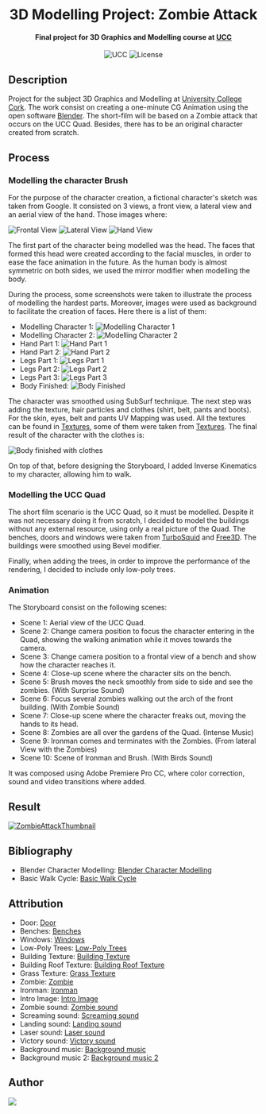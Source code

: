 <h1 align="center">3D Modelling Project: Zombie Attack</h1>
<h4 align="center">Final project for 3D Graphics and Modelling course at <a href="https://www.ucc.ie/en/">UCC</a></h4>

<p align="center">
  <img alt="UCC" src="https://img.shields.io/badge/University-College%20Cork-red?style=flat-square" />   
  <img alt="License" src="https://img.shields.io/github/license/angeligareta/blender-animation?style=flat-square" />
</p>

## Description
Project for the subject 3D Graphics and Modelling at <a href="https://www.ucc.ie/en/">University College Cork</a>. The work consist on creating a one-minute CG Animation using the open software <a href="https://www.blender.org/">Blender</a>. The short-film will be based on a Zombie attack that occurs on the UCC Quad. Besides, there has to be an original character created from scratch.

## Process
### Modelling the character Brush
For the purpose of the character creation, a fictional character's sketch was taken from Google. It consisted on 3 views, a front view, a lateral view and an aerial view of the hand. Those images where:

![Frontal View](process/character-drawing-1.png)
![Lateral View](process/character-drawing-2.png)
![Hand View](process/character-drawing-3.jpg)

The first part of the character being modelled was the head. The faces that formed this head were created according to the facial muscles, in order to ease the face animation in the future. As the human body is almost symmetric on both sides, we used the mirror modifier when modelling the body.

During the process, some screenshots were taken to illustrate the process of modelling the hardest parts. Moreover, images were used as background to facilitate the creation of faces. Here there is a list of them:

* Modelling Character 1: ![Modelling Character 1](process/modelling-character-1.jpg)
* Modelling Character 2: ![Modelling Character 2](process/modelling-character-2.jpg)
* Hand Part 1: ![Hand Part 1](process/hand-1.jpg)
* Hand Part 2: ![Hand Part 2](process/hand-2.jpg)
* Legs Part 1: ![Legs Part 1](process/legs-part-1.jpg)
* Legs Part 2: ![Legs Part 2](process/legs-part-2.jpg)
* Legs Part 3: ![Legs Part 3](process/legs-part-3.jpg)
* Body Finished: ![Body Finished](process/body-finished.jpg)

The character was smoothed using SubSurf technique. The next step was adding the texture, hair particles and clothes (shirt, belt, pants and boots). For the skin, eyes, belt and pants UV Mapping was used. All the textures can be found in [Textures](images/textures), some of them were taken from [Textures](https://www.textures.com). The final result of the character with the clothes is:

![Body finished with clothes](process/body-with-clothes-finished.jpg)

On top of that, before designing the Storyboard, I added Inverse Kinematics to my character, allowing him to walk.

### Modelling the UCC Quad
The short film scenario is the UCC Quad, so it must be modelled. Despite it was not necessary doing it from scratch, I decided to model the buildings without any external resource, using only a real picture of the Quad. The benches, doors and windows were taken from [TurboSquid](https://www.turbosquid.com) and [Free3D](https://free3d.com). The buildings were smoothed using Bevel modifier.

Finally, when adding the trees, in order to improve the performance of the rendering, I decided to include only low-poly trees.

### Animation
The Storyboard consist on the following scenes:
* Scene 1: Aerial view of the UCC Quad.
* Scene 2: Change camera position to focus the character entering in the Quad, showing the walking animation while it moves towards the camera.
* Scene 3: Change camera position to a frontal view of a bench and show how the character reaches it.
* Scene 4: Close-up scene where the character sits on the bench.
* Scene 5: Brush moves the neck smoothly from side to side and see the zombies. (With Surprise Sound)
* Scene 6: Focus several zombies walking out the arch of the front building. (With Zombie Sound)
* Scene 7: Close-up scene where the character freaks out, moving the hands to its head.
* Scene 8: Zombies are all over the gardens of the Quad. (Intense Music)
* Scene 9: Ironman comes and terminates with the Zombies. (From lateral View with the Zombies)
* Scene 10: Scene of Ironman and Brush. (With Birds Sound)

It was composed using Adobe Premiere Pro CC, where color correction, sound and video transitions where added.

## Result
[![ZombieAttackThumbnail](images/zombie-attack-thumbnail.jpg)](https://www.youtube.com/watch?v=fQO7BVK7Sro)

## Bibliography
* Blender Character Modelling: [Blender Character Modelling](https://www.youtube.com/watch?v=0QT1GNMevfc)
* Basic Walk Cycle: [Basic Walk Cycle](https://www.youtube.com/watch?v=d-wQ8nRWTBs)

## Attribution
* Door: [Door](https://free3d.com/3d-model/medieval-door-16986.html)
* Benches: [Benches](https://www.turbosquid.com/FullPreview/Index.cfm/ID/1030323)
* Windows: [Windows](https://www.turbosquid.com/FullPreview/Index.cfm/ID/576606)
* Low-Poly Trees: [Low-Poly Trees](https://www.turbosquid.com/FullPreview/Index.cfm/ID/785923)
* Building Texture: [Building Texture](https://www.textures.com/download/3dscans0028/126904)
* Building Roof Texture: [Building Roof Texture](https://www.textures.com/download/3dscans0118/132150)
* Grass Texture: [Grass Texture](https://www.turbosquid.com/FullPreview/Index.cfm/ID/1309955)
* Zombie: [Zombie](https://clara.io/view/c584ee5d-e6d5-479f-af01-df569e20390e)
* Ironman: [Ironman](https://clara.io/view/9c0513fa-818a-46a9-9519-9f92be94e69f)
* Intro Image: [Intro Image](https://pixabay.com/es/mano-silueta-forma-horror-984170/)
* Zombie sound: [Zombie sound](https://freesound.org/people/Under7dude/sounds/163440/)
* Screaming sound: [Screaming sound](https://www.freesoundeffects.com/free-sounds/screams-10094/)
* Landing sound: [Landing sound](https://www.freesoundeffects.com/free-track/airland-89247/)
* Laser sound: [Laser sound](https://freesound.org/people/Robinhood76/sounds/414293/)
* Victory sound: [Victory sound](https://freesound.org/people/FunWithSound/sounds/369252/)
* Background music: [Background music](http://freemusicarchive.org/music/Scott_Holmes/Happy_Music/Positive_and_Fun_1951)
* Background music 2: [Background music 2](https://www.bensound.com/royalty-free-music/track/the-duel)

## Author
<a href="https://angeligareta.com" alt="Angel Igareta" target="_blank">
    <img
      style="max-width: 420px"
      src="https://lh3.googleusercontent.com/d/1-7cDrNCjPyKMy_RQNNschQK1Q0OAVWwz=w600"
    />
</a>
